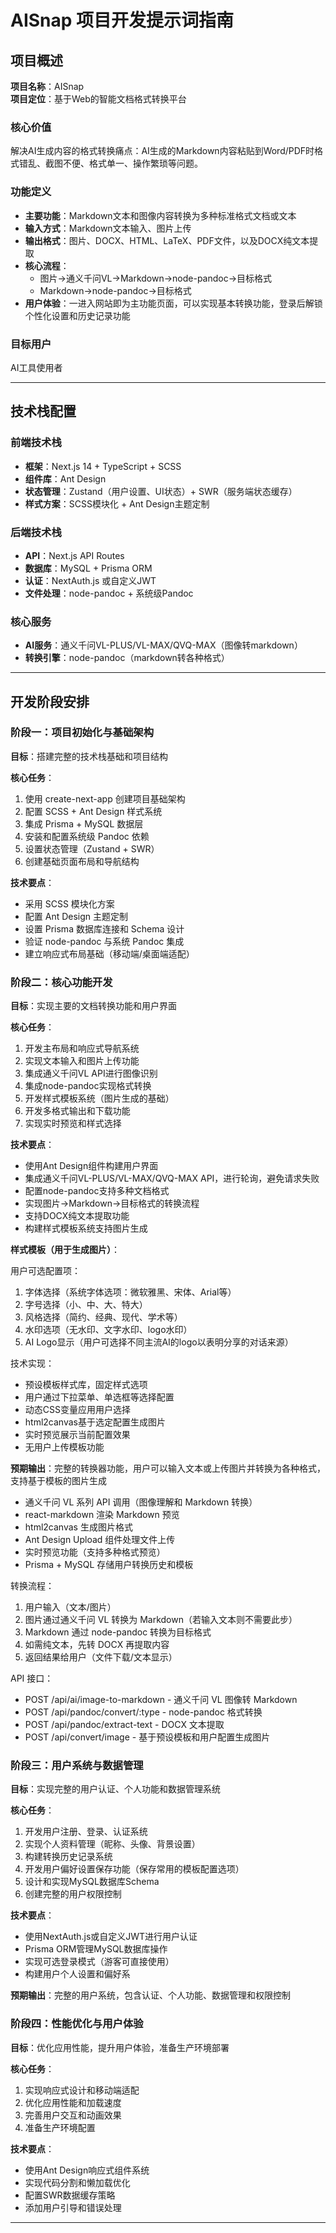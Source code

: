 # AISnap 项目开发提示词指南

## 项目概述

**项目名称**：AISnap  
**项目定位**：基于Web的智能文档格式转换平台  

### 核心价值
解决AI生成内容的格式转换痛点：AI生成的Markdown内容粘贴到Word/PDF时格式错乱、截图不便、格式单一、操作繁琐等问题。

### 功能定义
- **主要功能**：Markdown文本和图像内容转换为多种标准格式文档或文本
- **输入方式**：Markdown文本输入、图片上传
- **输出格式**：图片、DOCX、HTML、LaTeX、PDF文件，以及DOCX纯文本提取
- **核心流程**：
  - 图片→通义千问VL→Markdown→node-pandoc→目标格式
  - Markdown→node-pandoc→目标格式
- **用户体验**：一进入网站即为主功能页面，可以实现基本转换功能，登录后解锁个性化设置和历史记录功能

### 目标用户
AI工具使用者

---

## 技术栈配置

### 前端技术栈
- **框架**：Next.js 14 + TypeScript + SCSS
- **组件库**：Ant Design
- **状态管理**：Zustand（用户设置、UI状态）+ SWR（服务端状态缓存）
- **样式方案**：SCSS模块化 + Ant Design主题定制

### 后端技术栈
- **API**：Next.js API Routes
- **数据库**：MySQL + Prisma ORM
- **认证**：NextAuth.js 或自定义JWT
- **文件处理**：node-pandoc + 系统级Pandoc

### 核心服务
- **AI服务**：通义千问VL-PLUS/VL-MAX/QVQ-MAX（图像转markdown）
- **转换引擎**：node-pandoc（markdown转各种格式）

---

## 开发阶段安排

### 阶段一：项目初始化与基础架构

**目标**：搭建完整的技术栈基础和项目结构

**核心任务**：
1. 使用 create-next-app 创建项目基础架构
2. 配置 SCSS + Ant Design 样式系统
3. 集成 Prisma + MySQL 数据层
4. 安装和配置系统级 Pandoc 依赖
5. 设置状态管理（Zustand + SWR）
6. 创建基础页面布局和导航结构

**技术要点**：
- 采用 SCSS 模块化方案
- 配置 Ant Design 主题定制
- 设置 Prisma 数据库连接和 Schema 设计
- 验证 node-pandoc 与系统 Pandoc 集成
- 建立响应式布局基础（移动端/桌面端适配）

### 阶段二：核心功能开发

**目标**：实现主要的文档转换功能和用户界面

**核心任务**：
1. 开发主布局和响应式导航系统
2. 实现文本输入和图片上传功能
3. 集成通义千问VL API进行图像识别
4. 集成node-pandoc实现格式转换
5. 开发样式模板系统（图片生成的基础）
6. 开发多格式输出和下载功能
7. 实现实时预览和样式选择

**技术要点**：
- 使用Ant Design组件构建用户界面
- 集成通义千问VL-PLUS/VL-MAX/QVQ-MAX API，进行轮询，避免请求失败
- 配置node-pandoc支持多种文档格式
- 实现图片→Markdown→目标格式的转换流程
- 支持DOCX纯文本提取功能
- 构建样式模板系统支持图片生成

**样式模板（用于生成图片）**：

用户可选配置项：
1. 字体选择（系统字体选项：微软雅黑、宋体、Arial等）
2. 字号选择（小、中、大、特大）
3. 风格选择（简约、经典、现代、学术等）
4. 水印选项（无水印、文字水印、logo水印）
5. AI Logo显示（用户可选择不同主流AI的logo以表明分享的对话来源）

技术实现：
- 预设模板样式库，固定样式选项
- 用户通过下拉菜单、单选框等选择配置
- 动态CSS变量应用用户选择
- html2canvas基于选定配置生成图片
- 实时预览展示当前配置效果
- 无用户上传模板功能

**预期输出**：完整的转换器功能，用户可以输入文本或上传图片并转换为各种格式，支持基于模板的图片生成
- 通义千问 VL 系列 API 调用（图像理解和 Markdown 转换）
- react-markdown 渲染 Markdown 预览
- html2canvas 生成图片格式
- Ant Design Upload 组件处理文件上传
- 实时预览功能（支持多种格式预览）
- Prisma + MySQL 存储用户转换历史和模板

转换流程：
1. 用户输入（文本/图片）
2. 图片通过通义千问 VL 转换为 Markdown（若输入文本则不需要此步）
3. Markdown 通过 node-pandoc 转换为目标格式
4. 如需纯文本，先转 DOCX 再提取内容
5. 返回结果给用户（文件下载/文本显示）

API 接口：
- POST /api/ai/image-to-markdown - 通义千问 VL 图像转 Markdown
- POST /api/pandoc/convert/:type - node-pandoc 格式转换
- POST /api/pandoc/extract-text - DOCX 文本提取
- POST /api/convert/image - 基于预设模板和用户配置生成图片

### 阶段三：用户系统与数据管理

**目标**：实现完整的用户认证、个人功能和数据管理系统

**核心任务**：
1. 开发用户注册、登录、认证系统
2. 实现个人资料管理（昵称、头像、背景设置）
3. 构建转换历史记录系统
4. 开发用户偏好设置保存功能（保存常用的模板配置选项）
5. 设计和实现MySQL数据库Schema
6. 创建完整的用户权限控制

**技术要点**：
- 使用NextAuth.js或自定义JWT进行用户认证
- Prisma ORM管理MySQL数据库操作
- 实现可选登录模式（游客可直接使用）
- 构建用户个人设置和偏好系

**预期输出**：完整的用户系统，包含认证、个人功能、数据管理和权限控制
### 阶段四：性能优化与用户体验

**目标**：优化应用性能，提升用户体验，准备生产环境部署

**核心任务**：
1. 实现响应式设计和移动端适配
2. 优化应用性能和加载速度
3. 完善用户交互和动画效果
4. 准备生产环境配置

**技术要点**：
- 使用Ant Design响应式组件系统
- 实现代码分割和懒加载优化
- 配置SWR数据缓存策略
- 添加用户引导和错误处理

---

